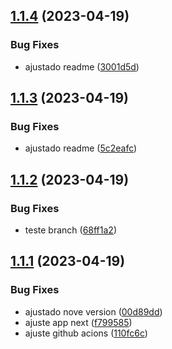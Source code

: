 ## [1.1.4](https://github.com/lucas-marinoto/semantic-release/compare/v1.1.3...v1.1.4) (2023-04-19)


### Bug Fixes

* ajustado readme ([3001d5d](https://github.com/lucas-marinoto/semantic-release/commit/3001d5d84bf3687b1f7106e231d08e6c87182ef8))

## [1.1.3](https://github.com/lucas-marinoto/semantic-release/compare/v1.1.2...v1.1.3) (2023-04-19)


### Bug Fixes

* ajustado readme ([5c2eafc](https://github.com/lucas-marinoto/semantic-release/commit/5c2eafc1fede14e855492b1b4f797756fd6d7aa6))

## [1.1.2](https://github.com/lucas-marinoto/semantic-release/compare/v1.1.1...v1.1.2) (2023-04-19)


### Bug Fixes

* teste branch ([68ff1a2](https://github.com/lucas-marinoto/semantic-release/commit/68ff1a2c39b5409002c79897806fbc912fb9081c))

## [1.1.1](https://github.com/lucas-marinoto/semantic-release/compare/v1.1.0...v1.1.1) (2023-04-19)


### Bug Fixes

* ajustado nove version ([00d89dd](https://github.com/lucas-marinoto/semantic-release/commit/00d89dd238e21f4904a38f2bb4477c61059273e9))
* ajuste app next ([f799585](https://github.com/lucas-marinoto/semantic-release/commit/f7995858b42603e8b43d9448c73025a4b8e07f71))
* ajuste github acions ([110fc6c](https://github.com/lucas-marinoto/semantic-release/commit/110fc6c120deffe958ac52260c08008ba3501985))
